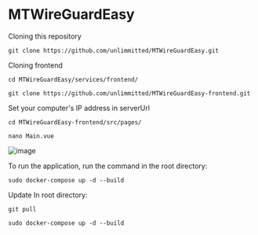 # MTWireGuardEasy

Cloning this repository
```console
git clone https://github.com/unlimmitted/MTWireGuardEasy.git
```

Cloning frontend
```console
cd MTWireGuardEasy/services/frontend/
```
```console
git clone https://github.com/unlimmitted/MTWireGuardEasy-frontend.git
```

Set your computer's IP address in serverUrl

```console
cd MTWireGuardEasy-frontend/src/pages/
```

```console
nano Main.vue
```

![image](https://github.com/unlimmitted/MTWireGuardEasy/assets/108941648/5458be9a-ea27-44a1-adf1-b28b8d29c3a2)

To run the application, run the command in the root directory:
```console
sudo docker-compose up -d --build
```

Update
In root directory:
```console
git pull
```
```console
sudo docker-compose up -d --build
```
